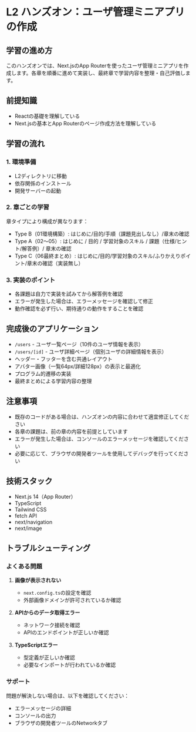 # L2 ハンズオン：ユーザ管理ミニアプリの作成

## 学習の進め方

このハンズオンでは、Next.jsのApp Routerを使ったユーザ管理ミニアプリを作成します。各章を順番に進めて実装し、最終章で学習内容を整理・自己評価します。

## 前提知識

- Reactの基礎を理解している
- Next.jsの基本とApp Routerのページ作成方法を理解している

## 学習の流れ

### 1. 環境準備
- L2ディレクトリに移動
- 依存関係のインストール
- 開発サーバーの起動

### 2. 章ごとの学習
章タイプにより構成が異なります：
- Type B（01環境構築）: はじめに/目的/手順（課題見出しなし）/章末の確認
- Type A（02〜05）: はじめに / 目的 / 学習対象のスキル / 課題（仕様/ヒント/解答例）/ 章末の確認
- Type C（06最終まとめ）: はじめに/目的/学習対象のスキル/ふりかえりポイント/章末の確認（実装無し）

### 3. 実装のポイント
- 各課題は自力で実装を試みてから解答例を確認
- エラーが発生した場合は、エラーメッセージを確認して修正
- 動作確認を必ず行い、期待通りの動作をすることを確認

## 完成後のアプリケーション

- `/users` - ユーザ一覧ページ（10件のユーザ情報を表示）
- `/users/[id]` - ユーザ詳細ページ（個別ユーザの詳細情報を表示）
- ヘッダー・フッターを含む共通レイアウト
- アバター画像（一覧64px/詳細128px）の表示と最適化
- プログラム的遷移の実装
- 最終まとめによる学習内容の整理

## 注意事項

- 既存のコードがある場合は、ハンズオンの内容に合わせて適宜修正してください
- 各章の課題は、前の章の内容を前提としています
- エラーが発生した場合は、コンソールのエラーメッセージを確認してください
- 必要に応じて、ブラウザの開発者ツールを使用してデバッグを行ってください

## 技術スタック

- Next.js 14（App Router）
- TypeScript
- Tailwind CSS
- fetch API
- next/navigation
- next/image

## トラブルシューティング

### よくある問題

1. **画像が表示されない**
   - `next.config.ts`の設定を確認
   - 外部画像ドメインが許可されているか確認

2. **APIからのデータ取得エラー**
   - ネットワーク接続を確認
   - APIのエンドポイントが正しいか確認

3. **TypeScriptエラー**
   - 型定義が正しいか確認
   - 必要なインポートが行われているか確認

### サポート

問題が解決しない場合は、以下を確認してください：
- エラーメッセージの詳細
- コンソールの出力
- ブラウザの開発者ツールのNetworkタブ

